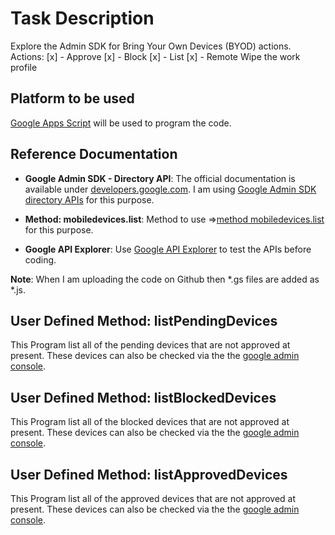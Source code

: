 # Task Description
Explore the Admin SDK for Bring Your Own Devices (BYOD) actions. 
Actions:
[x] - Approve 
[x] - Block
[x] - List 
[x] - Remote Wipe the work profile

## Platform to be used
[Google Apps Script](https://developers.google.com/apps-script) will be used to program the code. 

## Reference Documentation
- **Google Admin SDK - Directory API**: The official documentation is available under [developers.google.com](developers.google.com). I am using [Google Admin SDK directory APIs](https://developers.google.com/admin-sdk) for this purpose. 

- **Method: mobiledevices.list**: Method to use =>[method mobiledevices.list](https://developers.google.com/admin-sdk/directory/reference/rest/v1/mobiledevices/list) for this purpose. 

- **Google API Explorer**: Use [Google API Explorer](https://developers.google.com/explorer-help/) to test the APIs before coding. 

**Note**: When I am uploading the code on Github then *.gs files are added as *.js. 

## User Defined Method: listPendingDevices
This Program list all of the pending devices that are not approved at present. These devices can also be checked via the the [google admin console](www.admin.google.com).  

## User Defined Method: listBlockedDevices
This Program list all of the blocked devices that are not approved at present. These devices can also be checked via the the [google admin console](www.admin.google.com).  

## User Defined Method: listApprovedDevices
This Program list all of the approved devices that are not approved at present. These devices can also be checked via the the [google admin console](www.admin.google.com). 
